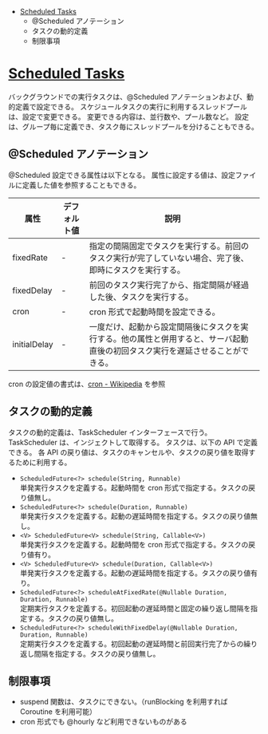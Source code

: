 <!-- toc -->
- [Scheduled Tasks](https://docs.micronaut.io/latest/guide/index.html#scheduling)
  - @Scheduled アノテーション
  - タスクの動的定義
  - 制限事項

# [Scheduled Tasks](https://docs.micronaut.io/latest/guide/index.html#scheduling)
バックグラウンドでの実行タスクは、@Scheduled アノテーションおよび、動的定義で設定できる。
スケジュールタスクの実行に利用するスレッドプールは、設定で変更できる。
変更できる内容は、並行数や、プール数など。
設定は、グループ毎に定義でき、タスク毎にスレッドプールを分けることもできる。

## @Scheduled アノテーション
@Scheduled 設定できる属性は以下となる。
属性に設定する値は、設定ファイルに定義した値を参照することもできる。

| 属性 | デフォルト値 | 説明 |
| ---- | ---- | ---- |
| fixedRate | - | 指定の間隔固定でタスクを実行する。前回のタスク実行が完了していない場合、完了後、即時にタスクを実行する。 |
| fixedDelay | - | 前回のタスク実行完了から、指定間隔が経過した後、タスクを実行する。 |
| cron | - | cron 形式で起動時間を設定できる。 |
| initialDelay | - | 一度だけ、起動から設定間隔後にタスクを実行する。他の属性と併用すると、サーバ起動直後の初回タスク実行を遅延させることができる。 |

cron の設定値の書式は、[cron - Wikipedia](https://en.wikipedia.org/wiki/Cron) を参照

## タスクの動的定義
タスクの動的定義は、TaskScheduler インターフェースで行う。
TaskScheduler は、インジェクトして取得する。
タスクは、以下の API で定義できる。
各 API の戻り値は、タスクのキャンセルや、タスクの戻り値を取得するために利用する。

- ```ScheduledFuture<?> schedule(String, Runnable)```  
  単発実行タスクを定義する。起動時間を cron 形式で指定する。タスクの戻り値無し。
- ```ScheduledFuture<?> schedule(Duration, Runnable)```  
  単発実行タスクを定義する。起動の遅延時間を指定する。タスクの戻り値無し。
- ```<V> ScheduledFuture<V> schedule(String, Callable<V>)```  
  単発実行タスクを定義する。起動時間を cron 形式で指定する。タスクの戻り値有り。
- ```<V> ScheduledFuture<V> schedule(Duration, Callable<V>)```  
  単発実行タスクを定義する。起動の遅延時間を指定する。タスクの戻り値有り。
- ```ScheduledFuture<?> scheduleAtFixedRate(@Nullable Duration, Duration, Runnable)```  
  定期実行タスクを定義する。初回起動の遅延時間と固定の繰り返し間隔を指定する。タスクの戻り値無し。
- ```ScheduledFuture<?> scheduleWithFixedDelay(@Nullable Duration, Duration, Runnable)```  
  定期実行タスクを定義する。初回起動の遅延時間と前回実行完了からの繰り返し間隔を指定する。タスクの戻り値無し。


## 制限事項

- suspend 関数は、タスクにできない。（runBlocking を利用すれば Coroutine を利用可能）
- cron 形式でも @hourly など利用できないものがある
